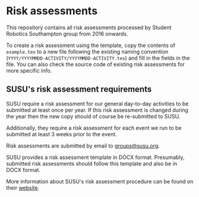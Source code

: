 # Risk assessments

This repository contains all risk assessments processed by Student Robotics
Southampton group from 2016 onwards.

To create a risk assessment using the template, copy the contents of
`example.tex` to a new file following the existing naming convention
(`YYYY/YYYYMMDD-ACTIVITY/YYYYMMDD-ACTIVITY.tex`) and fill in the fields in the
file. You can also check the source code of existing risk assessments for more
specific info.

## SUSU's risk assessment requirements

SUSU require a risk assessment for our general day-to-day activities to be
submitted at least once per year. If this risk assessment is changed during the
year then the new copy should of course be re-submitted to SUSU.

Additionally, they require a risk assessment for each event we run to be
submitted at least 3 weeks prior to the event.

Risk assessments are submitted by email to groups@susu.org.

SUSU provides a risk assessment template in DOCX format. Presumably, submitted
risk assessments should follow this template and also be in DOCX format.

More information about SUSU's risk assessment procedure can be found on their
[website][susu-risk-assessments].


[susu-risk-assessments]: https://www.susu.org/groups/admin/howto/risk
